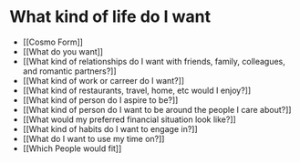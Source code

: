 # What kind of life do I want

* [[Cosmo Form]]
* [[What do you want]]
* [[What kind of relationships do I want with friends, family, colleagues, and romantic partners?]]
* [[What kind of work or carreer do I want?]]
* [[What kind of restaurants, travel, home, etc would I enjoy?]]
* [[What kind of person do I aspire to be?]]
* [[What kind of person do I want to be around the people I care about?]]
* [[What would my preferred financial situation look like?]]
* [[What kind of habits do I want to engage in?]]
* [[What do I want to use my time on?]]
* [[Which People would fit]]
